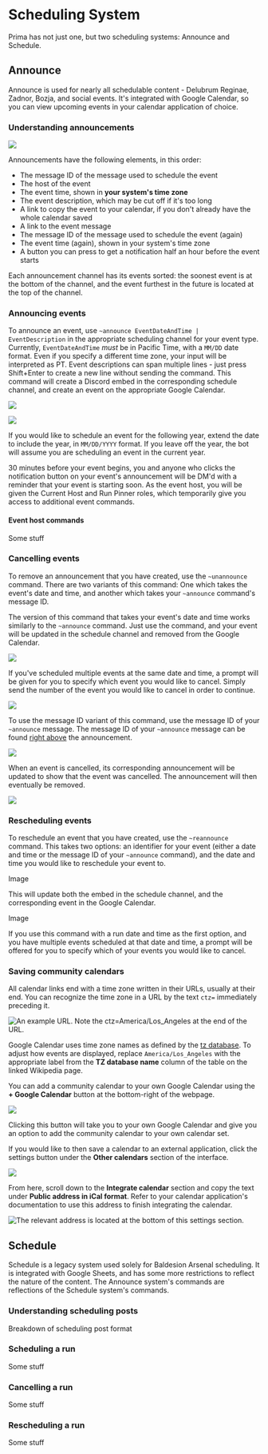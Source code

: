 # Scheduling System

Prima has not just one, but two scheduling systems: Announce and Schedule.

## Announce

Announce is used for nearly all schedulable content - Delubrum Reginae, Zadnor, Bozja, and social events. It's integrated with Google Calendar, so you can view upcoming events in your calendar application of choice.

### Understanding announcements

![](../.gitbook/assets/announce\_example\_1.png)

Announcements have the following elements, in this order:

* The message ID of the message used to schedule the event
* The host of the event
* The event time, shown in **your system's time zone**
* The event description, which may be cut off if it's too long
* A link to copy the event to your calendar, if you don't already have the whole calendar saved
* A link to the event message
* The message ID of the message used to schedule the event (again)
* The event time (again), shown in your system's time zone
* A button you can press to get a notification half an hour before the event starts

Each announcement channel has its events sorted: the soonest event is at the bottom of the channel, and the event furthest in the future is located at the top of the channel.

### Announcing events

To announce an event, use `~announce EventDateAndTime | EventDescription` in the appropriate scheduling channel for your event type. Currently, `EventDateAndTime` _must_ be in Pacific Time, with a `MM/DD` date format. Even if you specify a different time zone, your input will be interpreted as PT. Event descriptions can span multiple lines - just press Shift+Enter to create a new line without sending the command. This command will create a Discord embed in the corresponding schedule channel, and create an event on the appropriate Google Calendar.

![](../.gitbook/assets/announce\_example\_0.png)

![](../.gitbook/assets/announce\_example\_1.png)

If you would like to schedule an event for the following year, extend the date to include the year, in `MM/DD/YYYY` format. If you leave off the year, the bot will assume you are scheduling an event in the current year.

30 minutes before your event begins, you and anyone who clicks the notification button on your event's announcement will be DM'd with a reminder that your event is starting soon. As the event host, you will be given the Current Host and Run Pinner roles, which temporarily give you access to additional event commands.

#### Event host commands

Some stuff

### Cancelling events

To remove an announcement that you have created, use the `~unannounce` command. There are two variants of this command: One which takes the event's date and time, and another which takes your `~announce` command's message ID.

The version of this command that takes your event's date and time works similarly to the `~announce` command. Just use the command, and your event will be updated in the schedule channel and removed from the Google Calendar.

![](../.gitbook/assets/unannounce\_example\_0.png)

If you've scheduled multiple events at the same date and time, a prompt will be given for you to specify which event you would like to cancel. Simply send the number of the event you would like to cancel in order to continue.

![](../.gitbook/assets/unannounce\_example\_3.png)

To use the message ID variant of this command, use the message ID of your `~announce` message. The message ID of your `~announce` message can be found [right above](scheduling-system.md#understanding-announcements) the announcement.

![](../.gitbook/assets/unannounce\_example\_2.png)

When an event is cancelled, its corresponding announcement will be updated to show that the event was cancelled. The announcement will then eventually be removed.

![](../.gitbook/assets/unannounce\_example\_1.png)

### Rescheduling events

To reschedule an event that you have created, use the `~reannounce` command. This takes two options: an identifier for your event (either a date and time or the message ID of your `~announce` command), and the date and time you would like to reschedule your event to.

Image

This will update both the embed in the schedule channel, and the corresponding event in the Google Calendar.

Image

If you use this command with a run date and time as the first option, and you have multiple events scheduled at that date and time, a prompt will be offered for you to specify which of your events you would like to cancel.

### Saving community calendars

All calendar links end with a time zone written in their URLs, usually at their end. You can recognize the time zone in a URL by the text `ctz=` immediately preceding it.

![An example URL. Note the ctz=America/Los\_Angeles at the end of the URL.](../.gitbook/assets/google\_calendar\_url\_time\_zone.png)

Google Calendar uses time zone names as defined by the [tz database](https://en.wikipedia.org/wiki/List\_of\_tz\_database\_time\_zones). To adjust how events are displayed, replace `America/Los_Angeles` with the appropriate label from the **TZ database name** column of the table on the linked Wikipedia page.

You can add a community calendar to your own Google Calendar using the **+ Google Calendar** button at the bottom-right of the webpage.

![](../.gitbook/assets/google\_calendar\_add\_button.png)

Clicking this button will take you to your own Google Calendar and give you an option to add the community calendar to your own calendar set.

If you would like to then save a calendar to an external application, click the settings button under the **Other calendars** section of the interface.

![](../.gitbook/assets/google\_calendar\_settings.png)

From here, scroll down to the **Integrate calendar** section and copy the text under **Public address in iCal format**. Refer to your calendar application's documentation to use this address to finish integrating the calendar.

![The relevant address is located at the bottom of this settings section.](../.gitbook/assets/google\_calendar\_integration.png)

###

## Schedule

Schedule is a legacy system used solely for Baldesion Arsenal scheduling. It is integrated with Google Sheets, and has some more restrictions to reflect the nature of the content. The Announce system's commands are reflections of the Schedule system's commands.

### Understanding scheduling posts

Breakdown of scheduling post format

### Scheduling a run

Some stuff

### Cancelling a run

Some stuff

### Rescheduling a run

Some stuff
